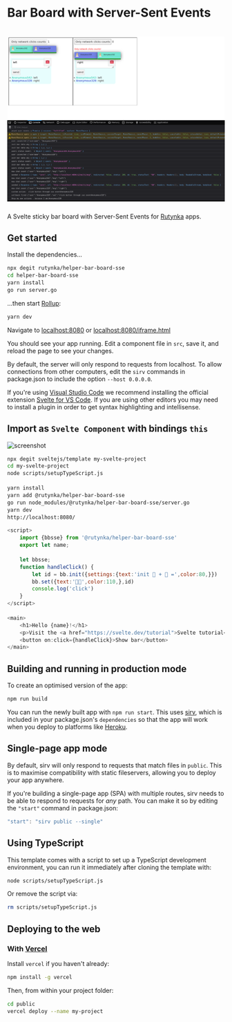 # Bar Board with Server-Sent Events

<h1 align="center">
    <a href="https://rutynka.io">
	<img width="820" src="sse_bar_board_screenshot.png" alt="screenshot">
	</a>
	<br>
</h1>


A Svelte sticky bar board with Server-Sent Events for [Rutynka](https://rutynka.io) apps. 


## Get started

Install the dependencies...

```bash
npx degit rutynka/helper-bar-board-sse
cd helper-bar-board-sse
yarn install
go run server.go
```

...then start [Rollup](https://rollupjs.org):

```bash
yarn dev
```
 
Navigate to [localhost:8080](http://localhost:8080) or [localhost:8080/iframe.html](http://localhost:8080/iframe.html)

You should see your app running. Edit a component file in `src`, save it, and reload the page to see your changes.

By default, the server will only respond to requests from localhost. To allow connections from other computers, edit the `sirv` commands in package.json to include the option `--host 0.0.0.0`.

If you're using [Visual Studio Code](https://code.visualstudio.com/) we recommend installing the official extension [Svelte for VS Code](https://marketplace.visualstudio.com/items?itemName=svelte.svelte-vscode). If you are using other editors you may need to install a plugin in order to get syntax highlighting and intellisense.

## Import as `Svelte Component` with bindings `this`

<img width="820" src="public/bar_board_screenshot_hello_svelte.png" alt="screenshot">

```bash
npx degit sveltejs/template my-svelte-project
cd my-svelte-project
node scripts/setupTypeScript.js

yarn install
yarn add @rutynka/helper-bar-board-sse
go run node_modules/@rutynka/helper-bar-board-sse/server.go
yarn dev
http://localhost:8080/
```

```js
<script>
	import {bbsse} from '@rutynka/helper-bar-board-sse'
	export let name;

	let bbsse;
	function handleClick() {
		let id = bb.init({settings:{text:'init 🌭 + 🌭 =',color:80,}})
		bb.set({text:'🌭🌭',color:110,},id)
		console.log('click')
	}
</script>

<main>
	<h1>Hello {name}!</h1>
	<p>Visit the <a href="https://svelte.dev/tutorial">Svelte tutorial</a> to learn how to build Svelte apps.</p>
	<button on:click={handleClick}>Show bar</button>
</main>
```

## Building and running in production mode

To create an optimised version of the app:

```bash
npm run build
```

You can run the newly built app with `npm run start`. This uses [sirv](https://github.com/lukeed/sirv), which is included in your package.json's `dependencies` so that the app will work when you deploy to platforms like [Heroku](https://heroku.com).


## Single-page app mode

By default, sirv will only respond to requests that match files in `public`. This is to maximise compatibility with static fileservers, allowing you to deploy your app anywhere.

If you're building a single-page app (SPA) with multiple routes, sirv needs to be able to respond to requests for *any* path. You can make it so by editing the `"start"` command in package.json:

```js
"start": "sirv public --single"
```

## Using TypeScript

This template comes with a script to set up a TypeScript development environment, you can run it immediately after cloning the template with:

```bash
node scripts/setupTypeScript.js
```

Or remove the script via:

```bash
rm scripts/setupTypeScript.js
```

## Deploying to the web

### With [Vercel](https://vercel.com)

Install `vercel` if you haven't already:

```bash
npm install -g vercel
```

Then, from within your project folder:

```bash
cd public
vercel deploy --name my-project
```


